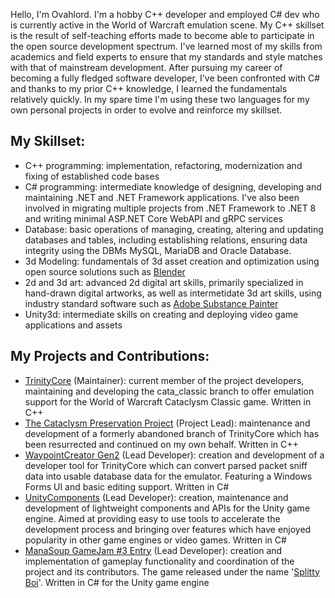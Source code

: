 Hello, I'm Ovahlord. I'm a hobby C++ developer and employed C# dev who is currently active in the World of Warcraft emulation scene. My C++ skillset is the result of self-teaching efforts made to become able to participate in the open source development spectrum. I've learned most of my skills from academics and field experts to ensure that my standards and style matches with that of mainstream development.
After pursuing my career of becoming a fully fledged software developer, I've been confronted with C# and thanks to my prior C++ knowledge, I learned the fundamentals relatively quickly. In my spare time I'm  using these two languages for my own personal projects in order to evolve and reinforce my skillset.

My Skillset:
-
- C++ programming: implementation, refactoring, modernization and fixing of established code bases
- C# programming: intermediate knowledge of designing, developing and maintaining .NET and .NET Framework applications. I've also been involved in migrating multiple projects from .NET Framework to .NET 8 and writing minimal ASP.NET Core WebAPI and gRPC services
- Database: basic operations of managing, creating, altering and updating databases and tables, including establishing relations, ensuring data integrity using the DBMs MySQL, MariaDB and Oracle Database.
- 3d Modeling: fundamentals of 3d asset creation and optimization using open source solutions such as [Blender](https://www.blender.org/)
- 2d and 3d art: advanced 2d digital art skills, primarily specialized in hand-drawn digital artworks, as well as intermetidate 3d art skills, using industry standard software such as [Adobe Substance Painter](https://www.adobe.com/de/products/substance3d-painter.html)
- Unity3d: intermediate skills on creating and deploying video game applications and assets

My Projects and Contributions:
-
- [TrinityCore](https://github.com/TrinityCore/TrinityCore) (Maintainer): current member of the project developers, maintaining and developing the cata_classic branch to offer emulation support for the World of Warcraft Cataclysm Classic game. Written in C++
-  [The Cataclysm Preservation Project](https://github.com/The-Cataclysm-Preservation-Project/TrinityCore) (Project Lead): maintenance and development of a formerly abandoned branch of TrinityCore which has been resurrected and continued on my own behalf. Written in C++
- [WaypointCreator Gen2](https://github.com/Ovahlord/WaypointCreatorGen2) (Lead Developer): creation and development of a developer tool for TrinityCore which can convert parsed packet sniff data into usable database data for the emulator. Featuring a Windows Forms UI and basic editing support. Written in C#
- [UnityComponents](https://github.com/Ovahlord/UnityComponents) (Lead Developer): creation, maintenance and development of lightweight components and APIs for the Unity game engine. Aimed at providing easy to use tools to accelerate the development process and bringing over features which have enjoyed popularity in other game engines or video games. Written in C#
- [ManaSoup GameJam #3 Entry](https://github.com/Ovahlord/ManaSoup-Gamejam) (Lead Developer): creation and implementation of gameplay functionality and coordination of the project and its contributors. The game released under the name '[Splitty Boi](https://ovahlord.itch.io/splitty-boi)'. Written in C# for the Unity game engine
